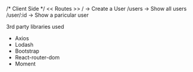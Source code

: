 /* Client Side */
<< Routes >>
/ -> Create a User
/users -> Show all users
/user/:id -> Show a paricular user

3rd party libraries used
* Axios
* Lodash
* Bootstrap
* React-router-dom
* Moment

